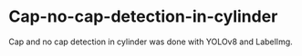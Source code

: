 # Cap-no-cap-detection-in-cylinder
Cap and no cap detection in cylinder was done with YOLOv8 and LabelImg.

